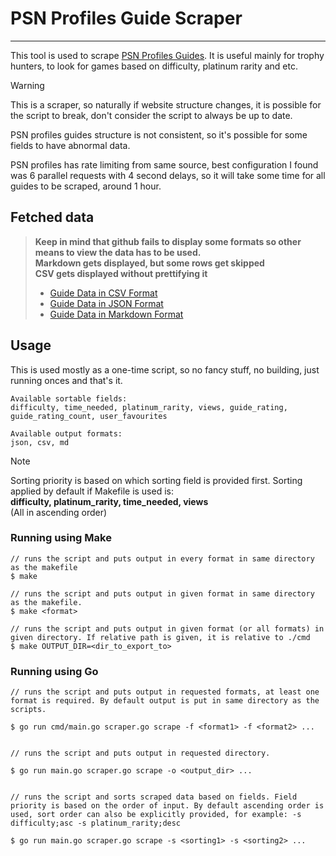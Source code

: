 # PSN Profiles Guide Scraper

----

This tool is used to scrape [PSN Profiles Guides](https://psnprofiles.com/guides/popular). 
It is useful mainly for trophy hunters, to look for games based on difficulty, platinum rarity and etc.

> [!WARNING]
> This is a scraper, so naturally if website structure changes, it is possible for the script to break, don't consider the script to always be up to date.
> 
> PSN profiles guides structure is not consistent, so it's possible for some fields to have abnormal data.
> 
> PSN profiles has rate limiting from same source, best configuration I found was 6 parallel requests with 4 second delays, so it will take some time for all guides to be scraped, around 1 hour.  

## Fetched data
> **Keep in mind that github fails to display some formats so other means to view the data has to be used.**<br/>
> **Markdown gets displayed, but some rows get skipped**<br/>
> **CSV gets displayed without prettifying it**<br/>
> 
> * [Guide Data in CSV Format](https://github.com/giorgtarkha/psnprofiles-guide-scraper/blob/main/data/guide_data.csv)  
> * [Guide Data in JSON Format](https://github.com/giorgtarkha/psnprofiles-guide-scraper/blob/main/data/guide_data.json)  
> * [Guide Data in Markdown Format](https://github.com/giorgtarkha/psnprofiles-guide-scraper/blob/main/data/guide_data.md)

## Usage

This is used mostly as a one-time script, so no fancy stuff, no building, just running onces and that's it.

```
Available sortable fields:
difficulty, time_needed, platinum_rarity, views, guide_rating, guide_rating_count, user_favourites

Available output formats:
json, csv, md
```

> [!NOTE]
> Sorting priority is based on which sorting field is provided first. Sorting applied by default if Makefile is used is:<br>
> **difficulty, platinum_rarity, time_needed, views**<br>
> (All in ascending order)

### Running using Make

```shell
// runs the script and puts output in every format in same directory as the makefile
$ make

// runs the script and puts output in given format in same directory as the makefile.
$ make <format>

// runs the script and puts output in given format (or all formats) in given directory. If relative path is given, it is relative to ./cmd
$ make OUTPUT_DIR=<dir_to_export_to>
```

### Running using Go

```shell
// runs the script and puts output in requested formats, at least one format is required. By default output is put in same directory as the scripts.

$ go run cmd/main.go scraper.go scrape -f <format1> -f <format2> ...


// runs the script and puts output in requested directory.

$ go run main.go scraper.go scrape -o <output_dir> ...


// runs the script and sorts scraped data based on fields. Field priority is based on the order of input. By default ascending order is used, sort order can also be explicitly provided, for example: -s difficulty;asc -s platinum_rarity;desc

$ go run main.go scraper.go scrape -s <sorting1> -s <sorting2> ...
```
